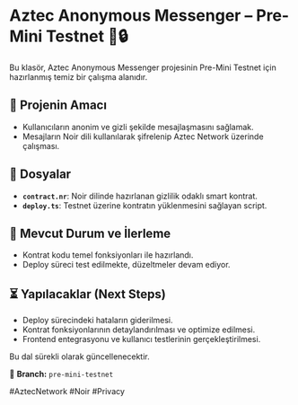 # Aztec Anonymous Messenger – Pre-Mini Testnet 📩🔒

Bu klasör, Aztec Anonymous Messenger projesinin Pre-Mini Testnet için hazırlanmış temiz bir çalışma alanıdır.

## 📝 Projenin Amacı
- Kullanıcıların anonim ve gizli şekilde mesajlaşmasını sağlamak.
- Mesajların Noir dili kullanılarak şifrelenip Aztec Network üzerinde çalışması.

## 📂 Dosyalar
- **`contract.nr`**: Noir dilinde hazırlanan gizlilik odaklı smart kontrat.
- **`deploy.ts`**: Testnet üzerine kontratın yüklenmesini sağlayan script.

## 🚧 Mevcut Durum ve İlerleme
- Kontrat kodu temel fonksiyonları ile hazırlandı.
- Deploy süreci test edilmekte, düzeltmeler devam ediyor.

## ⏳ Yapılacaklar (Next Steps)
- Deploy sürecindeki hataların giderilmesi.
- Kontrat fonksiyonlarının detaylandırılması ve optimize edilmesi.
- Frontend entegrasyonu ve kullanıcı testlerinin gerçekleştirilmesi.

Bu dal sürekli olarak güncellenecektir.

📌 **Branch:** `pre-mini-testnet`

#AztecNetwork #Noir #Privacy
